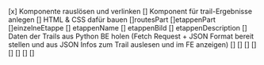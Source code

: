[x] Komponente rauslösen und verlinken 
[] Komponent für trail-Ergebnisse anlegen
    [] HTML & CSS dafür bauen
        []routesPart
            []etappenPart 
                []einzelneEtappe
                    [] etappenName
                    [] etappenBild
                    [] etappenDescription
    [] Daten der Trails aus Python BE holen (Fetch Request + JSON Format bereit stellen und aus JSON Infos zum Trail auslesen und im FE anzeigen)
    [] 
[]
[]
[]
[]
[]
[]
[]